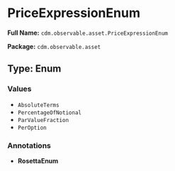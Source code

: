 # PriceExpressionEnum

**Full Name:** `cdm.observable.asset.PriceExpressionEnum`

**Package:** `cdm.observable.asset`

## Type: Enum

### Values

- `AbsoluteTerms`
- `PercentageOfNotional`
- `ParValueFraction`
- `PerOption`
### Annotations

- **RosettaEnum**

